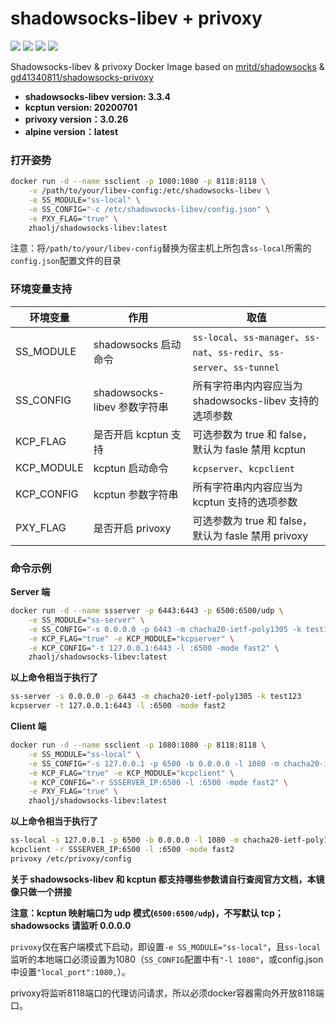 # shadowsocks-libev + privoxy

![](https://img.shields.io/docker/stars/zhaolj/shadowsocks-libev.svg) ![](https://img.shields.io/docker/pulls/zhaolj/shadowsocks-libev.svg) ![](https://img.shields.io/microbadger/image-size/zhaolj/shadowsocks-libev.svg) ![](https://img.shields.io/microbadger/layers/zhaolj/shadowsocks-libev.svg)

Shadowsocks-libev & privoxy Docker Image based on [mritd/shadowsocks](https://hub.docker.com/r/mritd/shadowsocks) & [gd41340811/shadowsocks-privoxy](https://hub.docker.com/r/gd41340811/shadowsocks-privoxy)

- **shadowsocks-libev version: 3.3.4**
- **kcptun version: 20200701**
- **privoxy version：3.0.26**
- **alpine version：latest**

### 打开姿势

``` sh
docker run -d --name ssclient -p 1080:1080 -p 8118:8118 \
    -v /path/to/your/libev-config:/etc/shadowsocks-libev \
    -e SS_MODULE="ss-local" \
    -e SS_CONFIG="-c /etc/shadowsocks-libev/config.json" \
    -e PXY_FLAG="true" \
    zhaolj/shadowsocks-libev:latest    
```

注意：将`/path/to/your/libev-config`替换为宿主机上所包含`ss-local`所需的`config.json`配置文件的目录

### 环境变量支持

|环境变量|作用|取值|
|-------|---|---|
|SS_MODULE|shadowsocks 启动命令| `ss-local`、`ss-manager`、`ss-nat`、`ss-redir`、`ss-server`、`ss-tunnel`|
|SS_CONFIG|shadowsocks-libev 参数字符串|所有字符串内内容应当为 shadowsocks-libev 支持的选项参数|
|KCP_FLAG|是否开启 kcptun 支持|可选参数为 true 和 false，默认为 fasle 禁用 kcptun|
|KCP_MODULE|kcptun 启动命令| `kcpserver`、`kcpclient`|
|KCP_CONFIG|kcptun 参数字符串|所有字符串内内容应当为 kcptun 支持的选项参数|
|PXY_FLAG|是否开启 privoxy |可选参数为 true 和 false，默认为 fasle 禁用 privoxy|

### 命令示例

**Server 端**

``` sh
docker run -d --name ssserver -p 6443:6443 -p 6500:6500/udp \
    -e SS_MODULE="ss-server" \
    -e SS_CONFIG="-s 0.0.0.0 -p 6443 -m chacha20-ietf-poly1305 -k test123" \
    -e KCP_FLAG="true" -e KCP_MODULE="kcpserver" \
    -e KCP_CONFIG="-t 127.0.0.1:6443 -l :6500 -mode fast2" \
    zhaolj/shadowsocks-libev:latest
```

**以上命令相当于执行了**

``` sh
ss-server -s 0.0.0.0 -p 6443 -m chacha20-ietf-poly1305 -k test123
kcpserver -t 127.0.0.1:6443 -l :6500 -mode fast2
```

**Client 端**

``` sh
docker run -d --name ssclient -p 1080:1080 -p 8118:8118 \
    -e SS_MODULE="ss-local" \
    -e SS_CONFIG="-s 127.0.0.1 -p 6500 -b 0.0.0.0 -l 1080 -m chacha20-ietf-poly1305 -k test123" \
    -e KCP_FLAG="true" -e KCP_MODULE="kcpclient" \
    -e KCP_CONFIG="-r SSSERVER_IP:6500 -l :6500 -mode fast2" \
    -e PXY_FLAG="true" \
    zhaolj/shadowsocks-libev:latest
```

**以上命令相当于执行了** 

``` sh
ss-local -s 127.0.0.1 -p 6500 -b 0.0.0.0 -l 1080 -m chacha20-ietf-poly1305 -k test123
kcpclient -r SSSERVER_IP:6500 -l :6500 -mode fast2
privoxy /etc/privoxy/config
```

**关于 shadowsocks-libev 和 kcptun 都支持哪些参数请自行查阅官方文档，本镜像只做一个拼接**

**注意：kcptun 映射端口为 udp 模式(`6500:6500/udp`)，不写默认 tcp；shadowsocks 请监听 0.0.0.0**

`privoxy`仅在客户端模式下启动，即设置`-e SS_MODULE="ss-local"`，且`ss-local`监听的本地端口必须设置为1080（`SS_CONFIG`配置中有`"-l 1080"`，或config.json中设置`"local_port":1080,`）。

privoxy将监听8118端口的代理访问请求，所以必须docker容器需向外开放8118端口。


